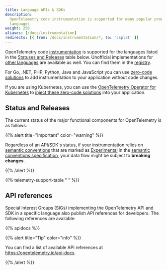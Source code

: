 ```yaml
---
title: Language APIs & SDKs
description:
  OpenTelemetry code instrumentation is supported for many popular programming
  languages
weight: 250
aliases: [/docs/instrumentation]
redirects: [{ from: /docs/instrumentation/*, to: ':splat' }]
---
```


OpenTelemetry code [instrumentation][] is supported for the languages listed in
the [Statuses and Releases](#status-and-releases) table below. Unofficial
implementations for [other languages](/docs/languages/other) are available as
well. You can find them in the [registry](/ecosystem/registry/).

For Go, .NET, PHP, Python, Java and JavaScript you can use
[zero-code solutions](/docs/zero-code) to add instrumentation to your
application without code changes.

If you are using Kubernetes, you can use the [OpenTelemetry Operator for
Kubernetes][otel-op] to [inject these zero-code solutions][zero-code] into your
application.

## Status and Releases

The current status of the major functional components for OpenTelemetry is as
follows:

{{% alert title="Important" color="warning" %}}

Regardless of an API/SDK's status, if your instrumentation relies on [semantic
conventions] that are marked as [Experimental] in the [semantic conventions
specification], your data flow might be subject to **breaking changes**.

[semantic conventions]: /docs/concepts/semantic-conventions/
[Experimental]: /docs/specs/otel/document-status/
[semantic conventions specification]: /docs/specs/semconv/

{{% /alert %}}

{{% telemetry-support-table " " %}}

## API references

Special Interest Groups (SIGs) implementing the OpenTelemetry API and SDK in a
specific language also publish API references for developers. The following
references are available:

{{% apidocs %}}

{{% alert title="Tip" color="info" %}}

You can find a list of available API references at
<https://opentelemetry.io/api-docs>.

{{% /alert %}}

[zero-code]: /docs/kubernetes/operator/automatic/
[instrumentation]: /docs/concepts/instrumentation/
[otel-op]: /docs/kubernetes/operator/
